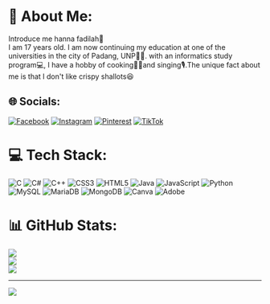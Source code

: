 # 💫 About Me:
Introduce me hanna fadilah👋<br>I am 17 years old. I am now continuing my education at one of the universities in the city of Padang, UNP👩‍🎓. with an informatics study program💻, I have a hobby of cooking👩‍🍳and singing🎙.The unique fact about me is that I don't like crispy shallots😆


## 🌐 Socials:
[![Facebook](https://img.shields.io/badge/Facebook-%231877F2.svg?logo=Facebook&logoColor=white)](https://facebook.com/Hannaa) [![Instagram](https://img.shields.io/badge/Instagram-%23E4405F.svg?logo=Instagram&logoColor=white)](https://instagram.com/hnnafdl) [![Pinterest](https://img.shields.io/badge/Pinterest-%23E60023.svg?logo=Pinterest&logoColor=white)](https://pinterest.com/hannafadhilah0859) [![TikTok](https://img.shields.io/badge/TikTok-%23000000.svg?logo=TikTok&logoColor=white)](https://tiktok.com/@user1234555710) 

# 💻 Tech Stack:
![C](https://img.shields.io/badge/c-%2300599C.svg?style=plastic&logo=c&logoColor=white) ![C#](https://img.shields.io/badge/c%23-%23239120.svg?style=plastic&logo=csharp&logoColor=white) ![C++](https://img.shields.io/badge/c++-%2300599C.svg?style=plastic&logo=c%2B%2B&logoColor=white) ![CSS3](https://img.shields.io/badge/css3-%231572B6.svg?style=plastic&logo=css3&logoColor=white) ![HTML5](https://img.shields.io/badge/html5-%23E34F26.svg?style=plastic&logo=html5&logoColor=white) ![Java](https://img.shields.io/badge/java-%23ED8B00.svg?style=plastic&logo=openjdk&logoColor=white) ![JavaScript](https://img.shields.io/badge/javascript-%23323330.svg?style=plastic&logo=javascript&logoColor=%23F7DF1E) ![Python](https://img.shields.io/badge/python-3670A0?style=plastic&logo=python&logoColor=ffdd54) ![MySQL](https://img.shields.io/badge/mysql-%2300000f.svg?style=plastic&logo=mysql&logoColor=white) ![MariaDB](https://img.shields.io/badge/MariaDB-003545?style=plastic&logo=mariadb&logoColor=white) ![MongoDB](https://img.shields.io/badge/MongoDB-%234ea94b.svg?style=plastic&logo=mongodb&logoColor=white) ![Canva](https://img.shields.io/badge/Canva-%2300C4CC.svg?style=plastic&logo=Canva&logoColor=white) ![Adobe](https://img.shields.io/badge/adobe-%23FF0000.svg?style=plastic&logo=adobe&logoColor=white)
# 📊 GitHub Stats:
![](https://github-readme-stats.vercel.app/api?username=nanaux&theme=bear&hide_border=false&include_all_commits=true&count_private=false)<br/>
![](https://github-readme-streak-stats.herokuapp.com/?user=nanaux&theme=bear&hide_border=false)<br/>
![](https://github-readme-stats.vercel.app/api/top-langs/?username=nanaux&theme=bear&hide_border=false&include_all_commits=true&count_private=false&layout=compact)

---
[![](https://visitcount.itsvg.in/api?id=nanaux&icon=0&color=5)](https://visitcount.itsvg.in)

<!-- Proudly created with GPRM ( https://gprm.itsvg.in ) -->
